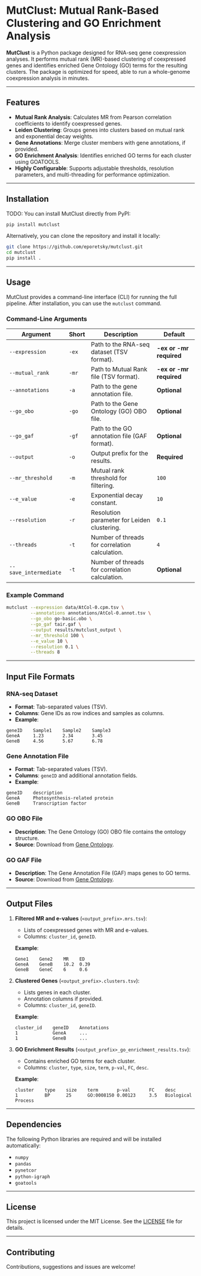 # MutClust: Mutual Rank-Based Clustering and GO Enrichment Analysis

**MutClust** is a Python package designed for RNA-seq gene coexpression analyses. It performs mutual rank (MR)-based clustering of coexpressed genes and identifies enriched Gene Ontology (GO) terms for the resulting clusters. The package is optimized for speed, able to run a whole-genome coexpression analysis in minutes.

---

## Features

- **Mutual Rank Analysis**: Calculates MR from Pearson correlation coefficients to identify coexpressed genes.
- **Leiden Clustering**: Groups genes into clusters based on mutual rank and exponential decay weights.
- **Gene Annotations**: Merge cluster members with gene annotations, if provided.
- **GO Enrichment Analysis**: Identifies enriched GO terms for each cluster using GOATOOLS.
- **Highly Configurable**: Supports adjustable thresholds, resolution parameters, and multi-threading for performance optimization.

---

## Installation

TODO: You can install MutClust directly from PyPI:

```bash
pip install mutclust
```

Alternatively, you can clone the repository and install it locally:

```bash
git clone https://github.com/eporetsky/mutclust.git
cd mutclust
pip install .
```

---

## Usage

MutClust provides a command-line interface (CLI) for running the full pipeline. After installation, you can use the `mutclust` command.

### Command-Line Arguments

| Argument              | Short | Description                                              | Default       |
|-----------------------|-------|----------------------------------------------------------|---------------|
| `--expression`        | `-ex` | Path to the RNA-seq dataset (TSV format).                | **-ex or -mr required**  |
| `--mutual_rank`       | `-mr` | Path to Mutual Rank file (TSV format).                   | **-ex or -mr required**  |
| `--annotations`       | `-a`  | Path to the gene annotation file.                        | **Optional**  |
| `--go_obo`            | `-go` | Path to the Gene Ontology (GO) OBO file.                 | **Optional**  |
| `--go_gaf`            | `-gf` | Path to the GO annotation file (GAF format).             | **Optional**  |
| `--output`            | `-o`  | Output prefix for the results.                           | **Required**  |
| `--mr_threshold`      | `-m`  | Mutual rank threshold for filtering.                     | `100`         |
| `--e_value`           | `-e`  | Exponential decay constant.                              | `10`          |
| `--resolution`        | `-r`  | Resolution parameter for Leiden clustering.              | `0.1`         |
| `--threads`           | `-t`  | Number of threads for correlation calculation.           | `4`           |
| `--save_intermediate` | `-t`  | Number of threads for correlation calculation.           | **Optional**  |

### Example Command

```bash
mutclust --expression data/AtCol-0.cpm.tsv \
         --annotations annotations/AtCol-0.annot.tsv \
         --go_obo go-basic.obo \
         --go_gaf tair.gaf \
         --output results/mutclust_output \
         --mr_threshold 100 \
         --e_value 10 \
         --resolution 0.1 \
         --threads 8
```

---

## Input File Formats

### RNA-seq Dataset
- **Format**: Tab-separated values (TSV).
- **Columns**: Gene IDs as row indices and samples as columns.
- **Example**:
```tsv
geneID    Sample1    Sample2    Sample3
GeneA     1.23       2.34       3.45
GeneB     4.56       5.67       6.78
```

### Gene Annotation File
- **Format**: Tab-separated values (TSV).
- **Columns**: `geneID` and additional annotation fields. 
- **Example**:
```tsv
geneID    description
GeneA     Photosynthesis-related protein
GeneB     Transcription factor
```

### GO OBO File
- **Description**: The Gene Ontology (GO) OBO file contains the ontology structure.
- **Source**: Download from [Gene Ontology](http://geneontology.org/).

### GO GAF File
- **Description**: The Gene Annotation File (GAF) maps genes to GO terms.
- **Source**: Download from [Gene Ontology](http://geneontology.org/).

---

## Output Files

1. **Filtered MR and e-values** (`<output_prefix>.mrs.tsv`):
   - Lists of coexpressed genes with MR and e-values.
   - Columns: `cluster_id`, `geneID`.

   **Example**:
   ```tsv
   Gene1    Gene2    MR    ED
   GeneA    GeneB    10.2  0.39
   GeneB    GeneC    6     0.6
   ```

2. **Clustered Genes** (`<output_prefix>.clusters.tsv`):
   - Lists genes in each cluster.
   - Annotation columns if provided.
   - Columns: `cluster_id`, `geneID`.

   **Example**:
   ```tsv
   cluster_id    geneID    Annotations
   1             GeneA     ...
   1             GeneB     ...
   ```

3. **GO Enrichment Results** (`<output_prefix>_go_enrichment_results.tsv`):
   - Contains enriched GO terms for each cluster.
   - Columns: `cluster`, `type`, `size`, `term`, `p-val`, `FC`, `desc`.

   **Example**:
   ```tsv
   cluster    type    size    term       p-val       FC    desc
   1          BP      25      GO:0008150 0.00123     3.5   Biological Process
   ```
---

## Dependencies

The following Python libraries are required and will be installed automatically:
- `numpy`
- `pandas`
- `pynetcor`
- `python-igraph`
- `goatools`

---

## License

This project is licensed under the MIT License. See the [LICENSE](LICENSE) file for details.

---

## Contributing

Contributions, suggestions and issues are welcome!